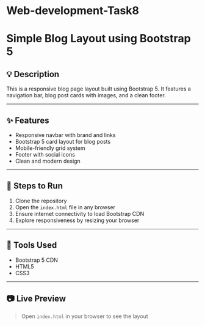 # Web-development-Task8
# Simple Blog Layout using Bootstrap 5

## 💡 Description
This is a responsive blog page layout built using Bootstrap 5. It features a navigation bar, blog post cards with images, and a clean footer.

---

## ✨ Features
- Responsive navbar with brand and links
- Bootstrap 5 card layout for blog posts
- Mobile-friendly grid system
- Footer with social icons
- Clean and modern design

---

## 🚀 Steps to Run

1. Clone the repository
2. Open the `index.html` file in any browser
3. Ensure internet connectivity to load Bootstrap CDN
4. Explore responsiveness by resizing your browser

---

## 🔧 Tools Used
- Bootstrap 5 CDN
- HTML5
- CSS3

---

## 📷 Live Preview
> Open `index.html` in your browser to see the layout
